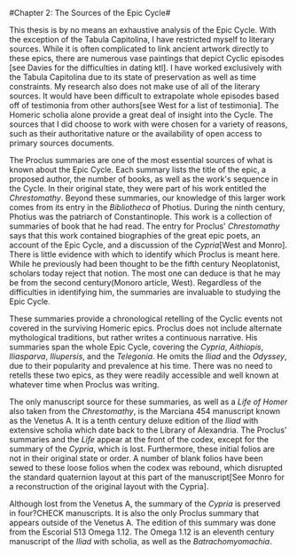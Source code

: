 #Chapter 2: The Sources of the Epic Cycle#

This thesis is by no means an exhaustive analysis of the Epic Cycle. With the exception of the Tabula Capitolina, I have restricted myself to literary sources. While it is often complicated to link ancient artwork directly to these epics, there are numerous vase paintings that depict Cyclic episodes [see Davies for the difficulties in dating ktl]. I have worked exclusively with the Tabula Capitolina due to its state of preservation as well as time constraints. My research also does not make use of all of the literary sources. It would have been difficult to extrapolate whole episodes based off of testimonia from other authors[see West for a list of testimonia]. The Homeric scholia alone provide a great deal of insight into the Cycle. The sources that I did choose to work with were chosen for a variety of reasons, such as their authoritative nature or the availability of open access to primary sources documents. 

The Proclus summaries are one of the most essential sources of what is known about the Epic Cycle. Each summary lists the title of the epic, a proposed author, the number of books, as well as the work's sequence   in the Cycle. In their original state, they were part of his work entitled the *Chrestomathy*. Beyond these summaries, our knowledge of this larger work comes from its entry in the *Bibliotheca* of Photius. During the ninth century, Photius was the patriarch of Constantinople. This work is a collection of summaries of book that he had read. The entry for Proclus' *Chrestomathy* says that this work contained biographies of the great epic poets, an account of the Epic Cycle, and a discussion of the *Cypria*[West and Monro]. There is little evidence with which to identify which Proclus is meant here. While he previously had been thought to be the fifth century Neoplatonist, scholars today reject that notion. The most one can deduce is that he may be from the second century(Monoro article, West). Regardless of the difficulties in identifying him, the summaries are invaluable to studying the Epic Cycle. 

These summaries provide a chronological retelling of the Cyclic events not covered in the surviving Homeric epics. Proclus does not include alternate mythological traditions, but rather writes a continuous narrative.  His summaries span the whole Epic Cycle, covering the *Cypria*, *Aithiopis*, *Iliasparva*, *Iliupersis*, and the *Telegonia*. He omits the *Iliad* and the *Odyssey*, due to their popularity and prevalence at his time. There was no need to retells these two epics, as they were readily accessible and well known at whatever time when Proclus was writing.

The only manuscript source for these summaries, as well as a *Life of Homer* also taken from the *Chrestomathy*, is the Marciana 454 manuscript known as the Venetus A. It is a tenth century deluxe edition of the *Iliad* with extensive scholia which date back to the Library of Alexandria. The Proclus' summaries and the *Life* appear at the front of the codex, except for the summary of the *Cypria*, which is lost. Furthermore, these initial folios are not in their original state or order. A number of blank folios have been sewed to these loose folios when the codex was rebound, which disrupted the standard quaternion layout at this part of the manuscript[See Monro for a reconstruction of the original layout with the Cypria]. 

Although lost from the Venetus A, the summary of the *Cypria* is preserved in four?CHECK manuscripts. It is also the only Proclus summary that appears outside of the Venetus A. The edition of this summary was done from the Escorial 513 Omega 1.12. The Omega 1.12 is an eleventh century manuscript of the *Iliad* with scholia, as well as the *Batrachomyomachia*.  